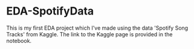# EDA-SpotifyData
This is my first EDA project which I've made using the data 'Spotify Song Tracks' from Kaggle. 
The link to the Kaggle page is provided in the notebook.
